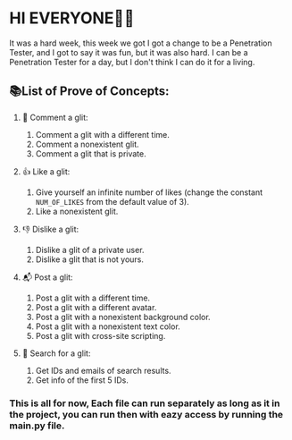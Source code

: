 # HI EVERYONE🙋‍♂️

It was a hard week, this week we got I got a change to be a Penetration Tester, and I got to say it was fun, but it was also hard. I can be a Penetration Tester for a day, but I don't think I can do it for a living.

## 📚List of Prove of Concepts:

1. 💬 Comment a glit:

   1. Comment a glit with a different time.
   2. Comment a nonexistent glit.
   3. Comment a glit that is private.

2. 👍 Like a glit:

   1. Give yourself an infinite number of likes (change the constant `NUM_OF_LIKES` from the default value of 3).
   2. Like a nonexistent glit.

3. 👎 Dislike a glit:

   1. Dislike a glit of a private user.
   2. Dislike a glit that is not yours.

4. 📬 Post a glit:

   1. Post a glit with a different time.
   2. Post a glit with a different avatar.
   3. Post a glit with a nonexistent background color.
   4. Post a glit with a nonexistent text color.
   5. Post a glit with cross-site scripting.

5. 🔎 Search for a glit:

   1. Get IDs and emails of search results.
   2. Get info of the first 5 IDs.

### This is all for now, Each file can run separately as long as it in the project, you can run then with eazy access by running the main.py file.
